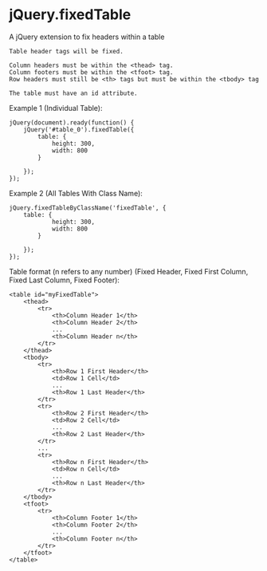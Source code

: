 jQuery.fixedTable
=================

A jQuery extension to fix headers within a table


    Table header tags will be fixed.
    
    Column headers must be within the <thead> tag.
    Column footers must be within the <tfoot> tag.
    Row headers must still be <th> tags but must be within the <tbody> tag
    
    The table must have an id attribute.


Example 1 (Individual Table):

    jQuery(document).ready(function() {
        jQuery('#table_0').fixedTable({
            table: {
                height: 300,
                width: 800
            }
            
        });
    });
 
Example 2 (All Tables With Class Name):

    jQuery.fixedTableByClassName('fixedTable', {
        table: {
                height: 300,
                width: 800
            }
            
        });
    });

Table format (n refers to any number) (Fixed Header, Fixed First Column, Fixed Last Column, Fixed Footer):

    <table id="myFixedTable">
        <thead>
            <tr>
                <th>Column Header 1</th>
                <th>Column Header 2</th>
                ...
                <th>Column Header n</th>
            </tr>
        </thead>
        <tbody>
            <tr>
                <th>Row 1 First Header</th>
                <td>Row 1 Cell</td>
                ...
                <th>Row 1 Last Header</th>
            </tr>
            <tr>
                <th>Row 2 First Header</th>
                <td>Row 2 Cell</td>
                ...
                <th>Row 2 Last Header</th>
            </tr>
            ...
            <tr>
                <th>Row n First Header</th>
                <td>Row n Cell</td>
                ...
                <th>Row n Last Header</th>
            </tr>
        </tbody>
        <tfoot>
            <tr>
                <th>Column Footer 1</th>
                <th>Column Footer 2</th>
                ...
                <th>Column Footer n</th>
            </tr>
        </tfoot>
    </table>
